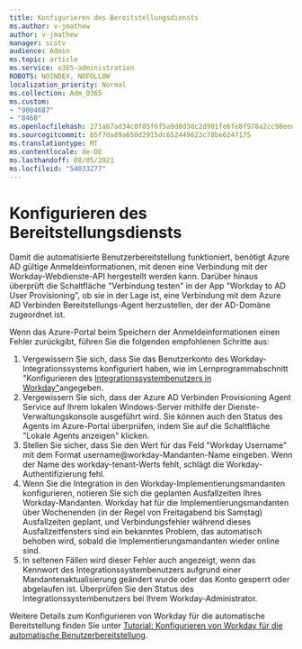```yaml
---
title: Konfigurieren des Bereitstellungsdiensts
ms.author: v-jmathew
author: v-jmathew
manager: scotv
audience: Admin
ms.topic: article
ms.service: o365-administration
ROBOTS: NOINDEX, NOFOLLOW
localization_priority: Normal
ms.collection: Adm_O365
ms.custom:
- "9004687"
- "8468"
ms.openlocfilehash: 271ab7ad34c0f85f6f5a9d8d3dc2d901fe6fe8f978a2cc98eed986f594036f17
ms.sourcegitcommit: b5f7da89a650d2915dc652449623c78be6247175
ms.translationtype: MT
ms.contentlocale: de-DE
ms.lasthandoff: 08/05/2021
ms.locfileid: "54033277"
---
```

# <a name="configuring-the-provision-service"></a>Konfigurieren des Bereitstellungsdiensts

Damit die automatisierte Benutzerbereitstellung funktioniert, benötigt Azure AD gültige Anmeldeinformationen, mit denen eine Verbindung mit der Workday-Webdienste-API hergestellt werden kann. Darüber hinaus überprüft die Schaltfläche "Verbindung testen" in der App "Workday to AD User Provisioning", ob sie in der Lage ist, eine Verbindung mit dem Azure AD Verbinden Bereitstellungs-Agent herzustellen, der der AD-Domäne zugeordnet ist.

Wenn das Azure-Portal beim Speichern der Anmeldeinformationen einen Fehler zurückgibt, führen Sie die folgenden empfohlenen Schritte aus:

1. Vergewissern Sie sich, dass Sie das Benutzerkonto des Workday-Integrationssystems konfiguriert haben, wie im Lernprogrammabschnitt "Konfigurieren des [Integrationssystembenutzers in Workday"](https://docs.microsoft.com/azure/active-directory/saas-apps/workday-inbound-tutorial)angegeben.
2. Vergewissern Sie sich, dass der Azure AD Verbinden Provisioning Agent Service auf Ihrem lokalen Windows-Server mithilfe der Dienste-Verwaltungskonsole ausgeführt wird. Sie können auch den Status des Agents im Azure-Portal überprüfen, indem Sie auf die Schaltfläche "Lokale Agents anzeigen" klicken.
3. Stellen Sie sicher, dass Sie den Wert für das Feld "Workday Username" mit dem Format username@workday-Mandanten-Name eingeben. Wenn der Name des workday-tenant-Werts fehlt, schlägt die Workday-Authentifizierung fehl.
4. Wenn Sie die Integration in den Workday-Implementierungsmandanten konfigurieren, notieren Sie sich die geplanten Ausfallzeiten Ihres Workday-Mandanten. Workday hat für die Implementierungsmandanten über Wochenenden (in der Regel von Freitagabend bis Samstag) Ausfallzeiten geplant, und Verbindungsfehler während dieses Ausfallzeitfensters sind ein bekanntes Problem, das automatisch behoben wird, sobald die Implementierungsmandanten wieder online sind.
5. In seltenen Fällen wird dieser Fehler auch angezeigt, wenn das Kennwort des Integrationssystembenutzers aufgrund einer Mandantenaktualisierung geändert wurde oder das Konto gesperrt oder abgelaufen ist. Überprüfen Sie den Status des Integrationssystembenutzers bei Ihrem Workday-Administrator.

Weitere Details zum Konfigurieren von Workday für die automatische Bereitstellung finden Sie unter [Tutorial: Konfigurieren von Workday für die automatische Benutzerbereitstellung](https://docs.microsoft.com/azure/active-directory/saas-apps/workday-inbound-tutorial).
